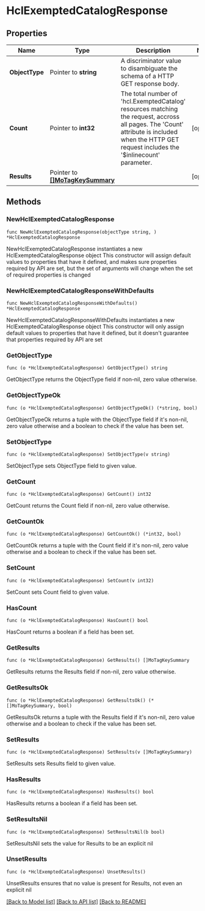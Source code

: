 # HclExemptedCatalogResponse

## Properties

Name | Type | Description | Notes
------------ | ------------- | ------------- | -------------
**ObjectType** | Pointer to **string** | A discriminator value to disambiguate the schema of a HTTP GET response body. | 
**Count** | Pointer to **int32** | The total number of &#39;hcl.ExemptedCatalog&#39; resources matching the request, accross all pages. The &#39;Count&#39; attribute is included when the HTTP GET request includes the &#39;$inlinecount&#39; parameter. | [optional] 
**Results** | Pointer to [**[]MoTagKeySummary**](mo.TagKeySummary.md) |  | [optional] 

## Methods

### NewHclExemptedCatalogResponse

`func NewHclExemptedCatalogResponse(objectType string, ) *HclExemptedCatalogResponse`

NewHclExemptedCatalogResponse instantiates a new HclExemptedCatalogResponse object
This constructor will assign default values to properties that have it defined,
and makes sure properties required by API are set, but the set of arguments
will change when the set of required properties is changed

### NewHclExemptedCatalogResponseWithDefaults

`func NewHclExemptedCatalogResponseWithDefaults() *HclExemptedCatalogResponse`

NewHclExemptedCatalogResponseWithDefaults instantiates a new HclExemptedCatalogResponse object
This constructor will only assign default values to properties that have it defined,
but it doesn't guarantee that properties required by API are set

### GetObjectType

`func (o *HclExemptedCatalogResponse) GetObjectType() string`

GetObjectType returns the ObjectType field if non-nil, zero value otherwise.

### GetObjectTypeOk

`func (o *HclExemptedCatalogResponse) GetObjectTypeOk() (*string, bool)`

GetObjectTypeOk returns a tuple with the ObjectType field if it's non-nil, zero value otherwise
and a boolean to check if the value has been set.

### SetObjectType

`func (o *HclExemptedCatalogResponse) SetObjectType(v string)`

SetObjectType sets ObjectType field to given value.


### GetCount

`func (o *HclExemptedCatalogResponse) GetCount() int32`

GetCount returns the Count field if non-nil, zero value otherwise.

### GetCountOk

`func (o *HclExemptedCatalogResponse) GetCountOk() (*int32, bool)`

GetCountOk returns a tuple with the Count field if it's non-nil, zero value otherwise
and a boolean to check if the value has been set.

### SetCount

`func (o *HclExemptedCatalogResponse) SetCount(v int32)`

SetCount sets Count field to given value.

### HasCount

`func (o *HclExemptedCatalogResponse) HasCount() bool`

HasCount returns a boolean if a field has been set.

### GetResults

`func (o *HclExemptedCatalogResponse) GetResults() []MoTagKeySummary`

GetResults returns the Results field if non-nil, zero value otherwise.

### GetResultsOk

`func (o *HclExemptedCatalogResponse) GetResultsOk() (*[]MoTagKeySummary, bool)`

GetResultsOk returns a tuple with the Results field if it's non-nil, zero value otherwise
and a boolean to check if the value has been set.

### SetResults

`func (o *HclExemptedCatalogResponse) SetResults(v []MoTagKeySummary)`

SetResults sets Results field to given value.

### HasResults

`func (o *HclExemptedCatalogResponse) HasResults() bool`

HasResults returns a boolean if a field has been set.

### SetResultsNil

`func (o *HclExemptedCatalogResponse) SetResultsNil(b bool)`

 SetResultsNil sets the value for Results to be an explicit nil

### UnsetResults
`func (o *HclExemptedCatalogResponse) UnsetResults()`

UnsetResults ensures that no value is present for Results, not even an explicit nil

[[Back to Model list]](../README.md#documentation-for-models) [[Back to API list]](../README.md#documentation-for-api-endpoints) [[Back to README]](../README.md)


